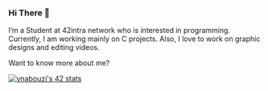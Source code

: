
### Hi There 👋

I’m a Student at 42intra network who is interested in programming. Currently, I am working mainly on C projects. Also, I love to work on graphic designs and editing videos.

Want to know more about me?

[![ynabouzi's 42 stats](https://badge.mediaplus.ma/greenbinary/ynabouzi?1337Badge=off&UM6P=off)](https://github.com/oakoudad/badge42)

<!--
**NBGamer99/NBGamer99** is a ✨ _special_ ✨ repository because its `README.md` (this file) appears on your GitHub profile.

Here are some ideas to get you started:

- 🔭 I’m currently working on ...
- 🌱 I’m currently learning ...
- 👯 I’m looking to collaborate on ...
- 🤔 I’m looking for help with ...
- 💬 Ask me about ...
- 📫 How to reach me: ...
- 😄 Pronouns: ...
- ⚡ Fun fact: ...
-->
